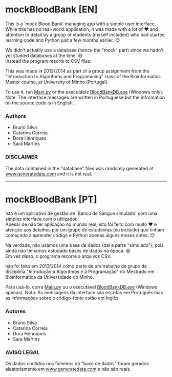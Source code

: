 # mockBloodBank [EN]

This is a 'mock Blood Bank' managing app with a simple user interface.\
While this has no real-world application, it was made with a lot of :heart: and attention to detail by a group of students (myself included) who had started learning code and Python just a few months earlier. :blush:

We didn't actually use a database (hence the "mock" part) since we hadn't yet studied databases at the time. :satisfied:\
Instead the program resorts to CSV files.

This was made in 2013/2014 as part of a group assignment from the "Introduction to Algorithms and Programming" class of the Bioinformatics Master course, at University of Minho (Portugal).

To use it, run [Main.py](Main.py) or the executable [BloodBankDB.exe](BloodBankEXE/BloodBankDB.exe) (Windows only).\
Note: The interface messages are written in Portuguese but the information on the source code is in English.

### Authors
* Bruno Silva
* Catarina Correia
* Dora Henriques
* Sara Martins

### DISCLAIMER
The data contained in the "database" files was randomly generated at www.generatedata.com and it is not real.
________________________________________________

# mockBloodBank [PT]

Isto é um aplicativo de gestão de 'Banco de Sangue simulado' com uma simples interface com o utilizador.\
Apesar de não ter aplicação no mundo real, isto foi feito com muito :heart: e atenção aos detalhes por um grupo de estudantes (eu incluído) que tinham começado a aprender código e Python apenas alguns meses antes. :blush:

Na verdade, não usámos uma base de dados (daí a parte "simulado"), pois ainda não tínhamos estudado bases de dados na época. :satisfied:\
Em vez disso, o programa recorre a arquivos CSV.

Isto foi feito em 2013/2014 como parte de um trabalho de grupo da disciplina "Introdução a Algoritmos e à Programação" do Mestrado em Bioinformática da Universidade do Minho.

Para usá-lo, corra [Main.py](Main.py) ou o executável [BloodBankDB.exe](BloodBankEXE/BloodBankDB.exe) (Windows apenas).
Nota: As mensagens da interface são escritas em Português mas as informações sobre o código-fonte estão em Inglês.

### Autores
* Bruno Silva
* Catarina Correia
* Dora Henriques
* Sara Martins

### AVISO LEGAL
Os dados contidos nos ficheiros da "base de dados" foram gerados aleatoriamente em www.generatedata.com e não são reais.
